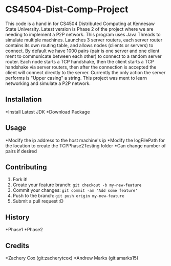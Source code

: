 # CS4504-Dist-Comp-Project
This code is a hand in for CS4504 Distributed Computing at Kennesaw State University. Latest version is Phase 2 of the project where we are needing to implement a P2P network. This program uses Java Threads to simulate multiple machines. Launches 3 server routers, each server router contains its own routing table, and allows nodes (clients or servers) to connect. By default we have 1000 pairs (pair is one server and one client ment to communicate between each other) to connect to a random server router. Each node starts a TCP handshake, then the client starts a TCP handshake via server routers, then after the connection is accepted the client will connect directly to the server. Currently the only action the server performs is "Upper casing" a string. This project was ment to learn networking and simulate a P2P network.

## Installation
*Install Latest JDK
*Download Package

## Usage
*Modify the ip address to the host machine's ip
*Modify the logFilePath for the location to create the TCPPhase2Testing folder
*Can change number of pairs if desired

## Contributing
1. Fork it!
2. Create your feature branch: `git checkout -b my-new-feature`
3. Commit your changes: `git commit -am 'Add some feature'`
4. Push to the branch: `git push origin my-new-feature`
5. Submit a pull request :D

## History
*Phase1
*Phase2
## Credits
*Zachery Cox (git:zacherytcox)
*Andrew Marks (git:amarks15)
